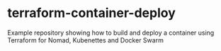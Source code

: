 # terraform-container-deploy
Example repository showing how to build and deploy a container using Terraform for Nomad, Kubenettes and Docker Swarm
